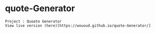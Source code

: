 # quote-Generator
````````
Project : Quoate Generator
View live version (here)[https://wououd.github.io/quote-Generator/]
````````
